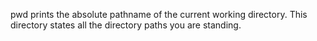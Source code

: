 pwd prints the absolute pathname of the current working directory. This directory states all the directory paths you are standing.
